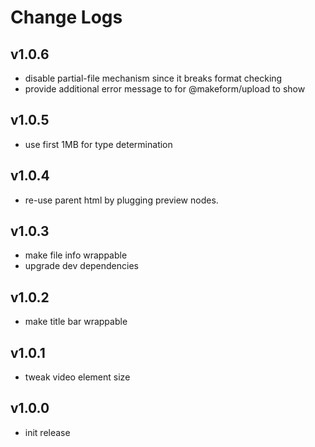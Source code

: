 # Change Logs

## v1.0.6

 - disable partial-file mechanism since it breaks format checking
 - provide additional error message to for @makeform/upload to show


## v1.0.5

 - use first 1MB for type determination


## v1.0.4

 - re-use parent html by plugging preview nodes.


## v1.0.3

 - make file info wrappable
 - upgrade dev dependencies


## v1.0.2

 - make title bar wrappable


## v1.0.1

 - tweak video element size


## v1.0.0

 - init release

